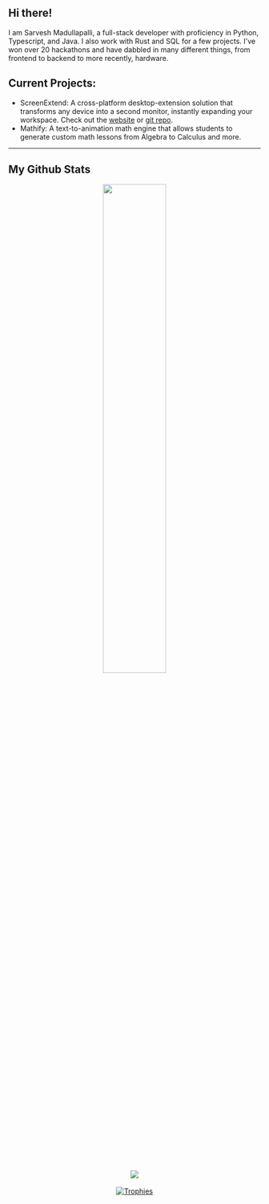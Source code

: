 ## Hi there!
I am Sarvesh Madullapalli, a full-stack developer with proficiency in Python, Typescript, and Java. I also work with Rust and SQL for a few projects. I've won over 20 hackathons and have dabbled in many different things, from frontend to backend to more recently, hardware.

## Current Projects:
- ScreenExtend: A cross-platform desktop-extension solution that transforms any device into a second monitor, instantly expanding your workspace. Check out the [website](https://screenextend.app/) or [git repo](https://github.com/ScreenExtend).
- Mathify: A text-to-animation math engine that allows students to generate custom math lessons from Algebra to Calculus and more.

---

## My Github Stats
<div align="center">
  <div align="center">
    <a href="https://github.com/anuraghazra/github-readme-stats" title="Go to Source">
      <img
        align="center"
        width="50%"
        src="https://github-readme-stats.vercel.app/api?username=EpicCodeWizard&show_icons=true&theme=nord&border_color=3da5ff&hide_border=true"
      />
    </a>
  </div>
  <br />
  <div align="center">
    <a href="https://github.com/anuraghazra/github-readme-stats">
      <img
        align="center"
        src="https://github-readme-stats.vercel.app/api/top-langs/?username=EpicCodeWizard&layout=compact&border_color=3da5ff&hide_border=true&show_icons=true&theme=nord"
      />
    </a>
  </div>
  <br />
  <div align="center">
    <a href="https://github.com/ryo-ma/github-profile-trophy" title="Go to Source">
      <img src="https://github-profile-trophy.vercel.app/?username=EpicCodeWizard&theme=nord" alt="Trophies" />
    </a>
  </div>
</div>
